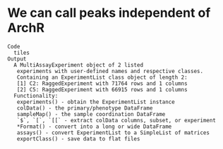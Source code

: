 # We can call peaks independent of ArchR

    Code
      tiles
    Output
      A MultiAssayExperiment object of 2 listed
       experiments with user-defined names and respective classes.
       Containing an ExperimentList class object of length 2:
       [1] C2: RaggedExperiment with 71764 rows and 1 columns
       [2] C5: RaggedExperiment with 66915 rows and 1 columns
      Functionality:
       experiments() - obtain the ExperimentList instance
       colData() - the primary/phenotype DataFrame
       sampleMap() - the sample coordination DataFrame
       `$`, `[`, `[[` - extract colData columns, subset, or experiment
       *Format() - convert into a long or wide DataFrame
       assays() - convert ExperimentList to a SimpleList of matrices
       exportClass() - save data to flat files

